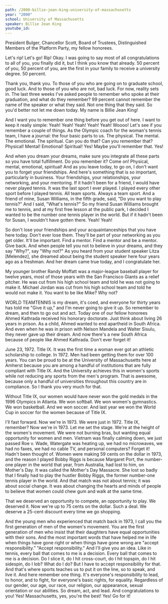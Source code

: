 ```yaml
---
path: /2000-billie-jean-king-university-of-massachusetts
year: "2000"
school: University of Massachusetts
speaker: Billie Jean King
youtube_id: 
---
```


President Bulger, Chancellor Scott, Board of Trustees, Distinguished Members of the Platform Party, my fellow honorees.

Let's rip! Let's go! Rip! Okay. I was going to say most of all congratulations to all of you, you finally did it, but I think you know that already. 50 percent of you, 50 percent of you, are the first in your family to receive a university degree. 50 percent.

Thank you, thank you. To those of you who are going on to graduate school, good luck. And to those of you who are not, bad luck. For now, reality sets in. The last three weeks I've asked people to remember who spoke at their graduation, and what do they remember? 99 percent cannot remember the name of the speaker or what they said. Not one thing that they said. So you'd better not let me down today. My name is Billie Jean King!

And I want you to remember one thing before you get out of here. I want to keep it really simple: Yeah! Yeah! Yeah! Yeah! Yeah! Woooo! Let's see if you remember a couple of things. As the Olympic coach for the woman's tennis team, I have a journal: the four basic parts to us. The physical. The mental. The emotional. The spiritual. Can you do that? Can you remember that? Physical! Mental! Emotional! Spiritual! Yes! Maybe you'll remember that. Yes!

And when you dream your dreams, make sure you integrate all these parts so you have total fulfillment. Do you remember it? Come on! Physical, mental, emotional, spiritual! And as you leave today, to go on, I don't want you to forget your friendships. And here's something that is so important, particularly in business. Your friendships, your relationships, your networking, and your mentoring. If it hadn't been for a friend, I would have never played tennis. It was the last sport I ever played. I played every other sport before I played tennis. All team sports. Always a team sport. And a friend of mine, Susan Williams, in the fifth grade, said, "Do you want to play tennis?" And I said, "What's tennis?" So my friend Susan Williams brought me to tennis, and at my first free lesson at the public park, I decided I wanted to be the number one tennis player in the world. But if it hadn't been for Susan, I wouldn't have gotten there. Yeah! Yeah!

So don't lose your friendships and your acquaintanceships that you have here today. Don't ever lose them. They'll be part of your networking as you get older. It'll be important. Find a mentor. Find a mentor and be a mentor. Give back. And when people tell you not to believe in your dreams, and they say "Why?", say "Why not?" As you heard from your student speaker Litza [Melendez], she dreamed about being the student speaker here four years ago as a freshman. And her dream came true today, and I congratulate her.

My younger brother Randy Moffatt was a major-league baseball player for twelve years, most of those years with the San Francisco Giants as a relief pitcher. He was cut from his high school team and told he was not going to make it. Michael Jordan was cut from his high school team and told he would not make it. You want to be like Mike? Why not?

WORLD TEAMTENNIS is my dream, it's coed, and everyone for thirty years has told me "Give it up," and I'm never going to give it up. So remember to dream, and then to go out and act. Today one of our fellow honorees Ahmed Kathrada received his honorary doctorate. Just think about living 26 years in prison. As a child, Ahmed wanted to end apartheid in South Africa. And even when he was in prison with Nelson Mandela and Walter Sisulu, they never gave up their dream. And now there's a new South Africa because of people like Ahmed Kathrada. Don't ever forget it!

June 23, 1972. Title IX. It was the first time a woman ever got an athletic scholarship to college. In 1972. Men had been getting them for over 100 years. You can be proud to be at the University of Massachusetts here at Amherst because you are among a handful of institutions that are fully compliant with Title IX. And the University achieves this in women's sports while not reducing any sports from the men's program. That is awesome, because only a handful of universities throughout this country are in compliance. So I thank you very much for that.

Without Title IX, our women would have never won the gold medals in the 1996 Olympics in Atlanta. We won softball. We won women's gymnastics. We won basketball. And we won soccer. And last year we won the World Cup in soccer for the women because of Title IX.

I'll fast forward. Now we're in 1973. We were just in 1972. Title IX, remember? Now we're in 1973. Let me set the stage. We're at the height of the women's movement. We were not burning bras, but wanting equal opportunity for women and men. Vietnam was finally calming down, we just passed Roe v. Wade, Watergate was heating up, we had no microwaves, we had no faxes, we had no cable TV, and personal computers? Forget it! Hadn't been thought of. Women were making 59 cents on the dollar in 1973, and the reason I played Bobby Riggs is because Margaret Port, the number-one player in the world that year, from Australia, had lost to him, on Mother's Day. It was called the Mother's Day Massacre. She lost so badly that I finally had to play the hustler Bobby Riggs, the former number-one tennis player in the world. And that match was not about tennis; it was about social change. It was about changing the hearts and minds of people to believe that women could chew gum and walk at the same time.

That we deserved an opportunity to compete, an opportunity to play. We deserved it. Now we're up to 75 cents on the dollar. Such a deal. We deserve a 25-cent discount every time we go shopping.

And the young men who experienced that match back in 1973, I call you the first generation of men of the women's movement. You are the first generation of men who insist that their daughters have equal opportunities with their sons. And the most important words that have helped me in life when things have gone right or when things have gone wrong are "accept responsibility.”
"Accept responsibility."
And I'll give you an idea. Like in tennis, every ball that comes to me is a decision. Every ball that comes to me is a decision. Do I slice it, do I hit cross-court, do I hit topspin, do I hit sidespin, do I lob? What do I do? But I have to accept responsibility for that. And that's where sports teaches us to put it on the line, so to speak, and live it. And here remember one thing. It's everyone's responsibility to lead, to honor, and to fight, for everyone's basic rights, for equality. Regardless of our gender, our age, our race, our religion, our appearance, sexual orientation or our abilities.
So dream, act, and lead. And congratulations to you! Yes! Massachusetts, yes, you're the best! Yes! Go for it! 